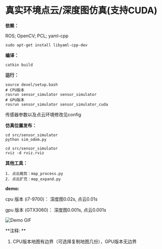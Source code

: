 # 真实环境点云/深度图仿真(支持CUDA)

**依赖：**

ROS; OpenCV; PCL; yaml-cpp
```angular2html
sudo apt-get install libyaml-cpp-dev
```

**编译：**
```angular2html
catkin build
```

**运行：**
```angular2html
source devel/setup.bash
# CPU版本
rosrun sensor_simulator sensor_simulator
# GPU版本
rosrun sensor_simulator sensor_simulator_cuda
```

传感器参数以及点云环境修改见config

**仿真位置发布：**
```angular2html
cd src/sensor_simulator
python sim_odom.py

cd src/sensor_simulator
rviz -d rviz.rviz
```

**其他工具：**
```
1. 点云裁剪：map_process.py
2. 点云扩充：map_expand.py
```

**demo:**

cpu 版本 (i7-9700)：
深度图0.02s, 点云0.01s

gpu 版本 (GTX3060)：
深度图0.001s, 点云0.001s

![Demo GIF](demo.gif)

**注释: ** 
1. CPU版本地图有边界（可选择复制地图几份），GPU版本无边界
